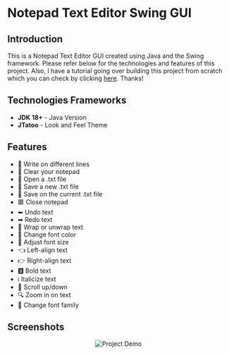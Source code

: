 <!--Project Name-->
<h1>Notepad Text Editor Swing GUI</h1>

<!--Introduction-->
<h2>Introduction</h2>
<p>This is a Notepad Text Editor GUI created using Java and the Swing framework. Please refer below for the technologies and features of this project. Also, I have a tutorial going over building this project from scratch which you can check by clicking <a href="https://www.youtube.com/watch?v=7lqX0zr-21A&t"> here</a>. Thanks!</p>

<!--Technologies/Frameworks-->
<h2>Technologies Frameworks</h2>
<ul>
  <li><b>JDK 18+</b> - Java Version</li>
  <li><b>JTatoo</b> - Look and Feel Theme</li>
</ul>

<!--Features-->
<h2>Features</h2>
<ul>
  <li>📃 Write on different lines</li>
  <li>🔄 Clear your notepad</li>
  <li>📂 Open a .txt file</li>
  <li>💾 Save a new .txt file</li>
  <li>💾 Save on the current .txt file</li>
  <li>🟥 Close notepad</li>
  <li>⬅ Undo text</li>
  <li>➡ Redo text</li>
  <li>🎁 Wrap or unwrap text</li>
  <li>🎨 Change font color</li>
  <li>📏 Adjust font size</li>
  <li>👈 Left-align text</li>
  <li>👉 Right-align text</li>
  <li>🅱 Bold text</li>
  <li>ℹ Italicize text</li>
  <li>📜 Scroll up/down</li>
  <li>🔍 Zoom in on text</li>
  <li>🔗 Change font family</li>
</ul>


<!--Screenshots (GIFs/PNGs)-->
<h2>Screenshots</h2>
<p align="center">
  <img src="[https://github.com/curadProgrammer/Java-Swing-MusicPlayer/blob/main/Screenshot_38.png](https://github.com/curadProgrammer/Java-Swing-Notepad-Text-Editor/blob/main/notepad-project.gif)https://github.com/curadProgrammer/Java-Swing-Notepad-Text-Editor/blob/main/notepad-project.gif" alt="Project Demo">
</p>
